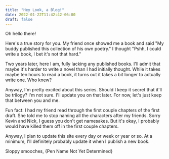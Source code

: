 ```yaml
---
title: "Hey Look, a Blog!"
date: 2022-01-22T11:42:42-06:00
draft: false
---
```


Oh hello there!

Here's a true story for you. My friend once showed me a book and said "My buddy published this collection of his own poetry." I thought "Pshh, I could write a book, I bet it's not that hard."

Two years later, here I am, fully lacking any published books. I'll admit that maybe it's harder to write a novel than I had initially thought. While it takes maybe ten hours to read a book, it turns out it takes a bit longer to actually write one. Who knew?

Anyway, I'm pretty excited about this series. Should I keep it secret that it'll be trilogy? I'm not sure. I'll update you on that later. For now, let's just keep that between you and me.

Fun fact: I had my friend read through the first couple chapters of the first draft. She told me to stop naming all the characters after my friends. Sorry Kevin and Nick, I guess you don't get namesakes. But it's okay, I probably would have killed them off in the first couple chapters.

Anyway, I plan to update this site every day or week or year or so. At a minimum, I'll definitely probably update it when I publish a new book.

Sloppy smooches,
{Pen Name Not Yet Determined}
